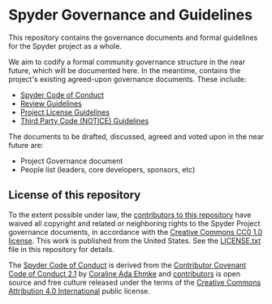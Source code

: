 # Spyder Governance and Guidelines

This repository contains the governance documents and formal guidelines for the Spyder project as a whole.

We aim to codify a formal community governance structure in the near future, which will be documented here.
In the meantime, contains the project's existing agreed-upon governance documents.
These include:

* [Spyder Code of Conduct](https://github.com/spyder-ide/governance-and-guidelines/blob/main/code_of_conduct.md)
* [Review Guidelines](https://github.com/spyder-ide/governance-and-guidelines/blob/main/review_guidelines.md)
* [Project License Guidelines](https://github.com/spyder-ide/governance-and-guidelines/blob/main/license_guidelines.md)
* [Third Party Code (NOTICE) Guidelines](https://github.com/spyder-ide/governance-and-guidelines/blob/main/third_party_code.md)

The documents to be drafted, discussed, agreed and voted upon in the near future are:

* Project Governance document
* People list (leaders, core developers, sponsors, etc)


## License of this repository

To the extent possible under law, the [contributors to this repository](https://github.com/spyder-ide/governance-and-guidelines/graphs/contributors) have waived all copyright and related or neighboring rights to the Spyder Project governance documents, in accordance with the [Creative Commons CC0 1.0 license](http://creativecommons.org/publicdomain/zero/1.0/).
This work is published from the United States.
See the [LICENSE.txt](https://github.com/spyder-ide/governance-and-guidelines/blob/main/LICENSE.txt) file in this repository for details.

The [Spyder Code of Conduct](https://github.com/spyder-ide/governance-and-guidelines/blob/main/code_of_conduct.md) is derived from the [Contributor Covenant](https://contributor-covenant.org) [Code of Conduct 2.1](https://www.contributor-covenant.org/version/2/1/code_of_conduct/) by [Coraline Ada Ehmke](https://where.coraline.codes/) and [contributors](https://github.com/EthicalSource/contributor_covenant/graphs/contributors) is open source and free culture released under the terms of the [Creative Commons Attribution 4.0 International](https://creativecommons.org/licenses/by/4.0/) public license.
